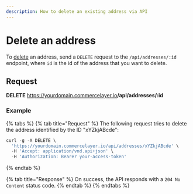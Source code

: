 ```yaml
---
description: How to delete an existing address via API
---
```


# Delete an address

To <a href="https://docs.commercelayer.io/developers/deleting-resources" target="_blank">delete</a> an address, send a `DELETE` request to the `/api/addresses/:id` endpoint, where `id` is the id of the address that you want to delete.

## Request

**DELETE** https://yourdomain.commercelayer.io<b>/api/addresses/:id</b>

### Example

{% tabs %}
{% tab title="Request" %}
The following request tries to delete the address identified by the ID "xYZkjABcde":

```javascript
curl -g -X DELETE \
  'https://yourdomain.commercelayer.io/api/addresses/xYZkjABcde' \
  -H 'Accept: application/vnd.api+json' \
  -H 'Authorization: Bearer your-access-token'
```
{% endtab %}

{% tab title="Response" %}
On success, the API responds with a `204 No Content` status code.
{% endtab %}
{% endtabs %}

